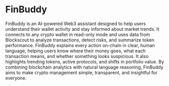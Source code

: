 # FinBuddy

FinBuddy is an AI-powered Web3 assistant designed to help users understand their wallet activity and stay informed about market trends. It connects to any crypto wallet in read-only mode and uses data from Blockscout to analyze transactions, detect risks, and summarize token performance. FinBuddy explains every action on-chain in clear, human language, helping users know where their money goes, what each transaction means, and whether something looks suspicious. It also highlights trending tokens, active protocols, and shifts in portfolio value. By combining blockchain analytics with natural language reasoning, FinBuddy aims to make crypto management simple, transparent, and insightful for everyone.

